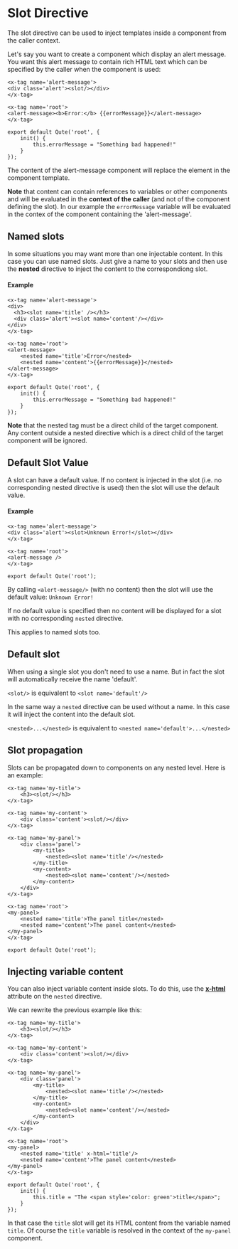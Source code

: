 # Slot Directive

The slot directive can be used to inject templates inside a component from the caller context.

Let's say you want to create a component which display an alert message. You want this alert message to contain rich HTML text which can be specified by the caller when the component is used:

```jsq
<x-tag name='alert-message'>
<div class='alert'><slot/></div>
</x-tag>

<x-tag name='root'>
<alert-message><b>Error:</b> {{errorMessage}}</alert-message>
</x-tag>

export default Qute('root', {
	init() {
		this.errorMessage = "Something bad happened!"
	}
});
```

The content of the alert-message component will replace the <slot/> element in the component template.

**Note** that content can contain references to variables or other components and will be evaluated in the **context of the caller** (and not of the component defining the slot).
In our example the `errorMessage` variable will be evaluated in the contex of the component containing the 'alert-message'.

## Named slots

In some situations you may want more than one injectable content. In this case you can use named slots. Just give a name to your slots and then use the **nested** directive to inject the content to the correspondiong slot.

#### Example

```jsq
<x-tag name='alert-message'>
<div>
  <h3><slot name='title' /></h3>
  <div class='alert'><slot name='content'/></div>
</div>
</x-tag>

<x-tag name='root'>
<alert-message>
	<nested name='title'>Error</nested>
	<nested name='content'>{{errorMessage}}</nested>
</alert-message>
</x-tag>

export default Qute('root', {
	init() {
		this.errorMessage = "Something bad happened!"
	}
});
```

**Note** that the nested tag must be a direct child of the target component. Any content outside a nested directive which is a direct child of the target component will be ignored.

## Default Slot Value

A slot can have a default value. If no content is injected in the slot (i.e. no corresponding nested directive is used) then the slot will use the default value.

#### Example

```jsq
<x-tag name='alert-message'>
<div class='alert'><slot>Unknown Error!</slot></div>
</x-tag>

<x-tag name='root'>
<alert-message />
</x-tag>

export default Qute('root');
```

By calling `<alert-message/>` (with no content) then the slot will use the default value: `Unknown Error!`

If no default value is specified then no content will be displayed for a slot with no corresponding `nested` directive.

This applies to named slots too.

## Default slot

When using a single slot you don't need to use a name. But in fact the slot will automatically receive the name 'default'.

`<slot/>` is equivalent to `<slot name='default'/>`

In the same way a `nested` directive can be used without a name. In this case it will inject the content into the default slot.

`<nested>...</nested>` is equivalent to `<nested name='default'>...</nested>`

## Slot propagation

Slots can be propagated down to components on any nested level. Here is an example:

```jsq
<x-tag name='my-title'>
	<h3><slot/></h3>
</x-tag>

<x-tag name='my-content'>
	<div class='content'><slot/></div>
</x-tag>

<x-tag name='my-panel'>
	<div class='panel'>
		<my-title>
			<nested><slot name='title'/></nested>
		</my-title>
		<my-content>
			<nested><slot name='content'/></nested>
		</my-content>
	</div>
</x-tag>

<x-tag name='root'>
<my-panel>
	<nested name='title'>The panel title</nested>
	<nested name='content'>The panel content</nested>
</my-panel>
</x-tag>

export default Qute('root');
```

## Injecting variable content

You can also inject variable content inside slots. To do this, use the **[x-html](#/attributes/x-html)** attribute on the `nested` directive.

We can rewrite the previous example like this:

```jsq
<x-tag name='my-title'>
	<h3><slot/></h3>
</x-tag>

<x-tag name='my-content'>
	<div class='content'><slot/></div>
</x-tag>

<x-tag name='my-panel'>
	<div class='panel'>
		<my-title>
			<nested><slot name='title'/></nested>
		</my-title>
		<my-content>
			<nested><slot name='content'/></nested>
		</my-content>
	</div>
</x-tag>

<x-tag name='root'>
<my-panel>
    <nested name='title' x-html='title'/>
    <nested name='content'>The panel content</nested>
</my-panel>
</x-tag>

export default Qute('root', {
	init() {
		this.title = "The <span style='color: green'>title</span>";
	}
});
```

In that case the `title` slot will get its HTML content from the variable named `title`. Of course the `title` variable is resolved in the context of the `my-panel` component.



